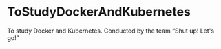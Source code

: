 # ToStudyDockerAndKubernetes
To study Docker and Kubernetes. Conducted by the team “Shut up! Let's go!” 
